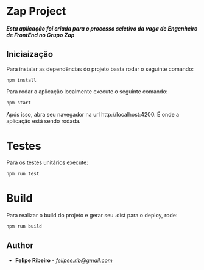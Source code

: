 # Zap Project

##### Esta aplicação foi criada para o processo seletivo da vaga de Engenheiro de FrontEnd no Grupo Zap

## Iniciaização
Para instalar as dependências do projeto basta rodar o seguinte comando:

```cmd
npm install
```

Para rodar a aplicação localmente execute o seguinte comando:

```cmd
npm start
```

Após isso, abra seu navegador na url http://localhost:4200. É onde a aplicação está sendo rodada.

# Testes

Para os testes unitários execute:

```cmd
npm run test
```

# Build

Para realizar o build do projeto e gerar seu .dist para o deploy, rode:

```cmd
npm run build
```

## Author

* **Felipe Ribeiro** - *felipee.rib@gmail.com* 

